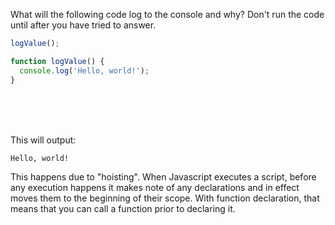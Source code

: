 What will the following code log to the console and why? Don't run the code until after you have tried to answer.

```js
logValue();

function logValue() {
  console.log('Hello, world!');
}
```

<br>
<br>
<br>

This will output:

```
Hello, world!
```

This happens due to "hoisting". When Javascript executes a script, before any execution happens it makes note of any declarations and in effect moves them to the beginning of their scope. With function declaration, that means that you can call a function prior to declaring it.
